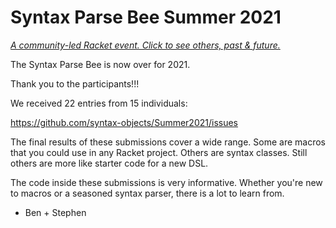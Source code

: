 # Syntax Parse Bee Summer 2021

[_A community-led Racket event. Click to see others, past & future._](https://docs.google.com/document/d/1OAGSAXk7AfhVLEcjyeihh2IXKX9ZhUM0ZvKnObP6kxk/edit)

The Syntax Parse Bee is now over for 2021.

Thank you to the participants!!!

We received 22 entries from 15 individuals:

 https://github.com/syntax-objects/Summer2021/issues

The final results of these submissions cover a wide range. Some are macros
that you could use in any Racket project. Others are syntax classes. Still
others are more like starter code for a new DSL.

The code inside these submissions is very informative. Whether you're
new to macros or a seasoned syntax parser, there is a lot to learn from.

- Ben + Stephen
